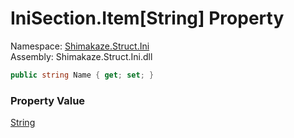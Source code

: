 # IniSection.Item[String] Property
Namespace: [Shimakaze.Struct.Ini](Shimakaze.Struct.Ini/Shimakaze.Struct.Ini.md)  
Assembly: Shimakaze.Struct.Ini.dll  

```csharp
public string Name { get; set; }
```

### Property Value
[String](//docs.microsoft.com/zh-cn/dotnet/api/system.string)
